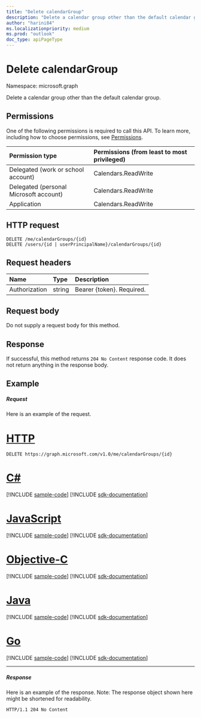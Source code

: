 ```yaml
---
title: "Delete calendarGroup"
description: "Delete a calendar group other than the default calendar group."
author: "harini84"
ms.localizationpriority: medium
ms.prod: "outlook"
doc_type: apiPageType
---
```


# Delete calendarGroup

Namespace: microsoft.graph

Delete a calendar group other than the default calendar group.

## Permissions

One of the following permissions is required to call this API. To learn more, including how to choose permissions, see [Permissions](/graph/permissions-reference).

| Permission type                        | Permissions (from least to most privileged) |
| :------------------------------------- | :------------------------------------------ |
| Delegated (work or school account)     | Calendars.ReadWrite                         |
| Delegated (personal Microsoft account) | Calendars.ReadWrite                         |
| Application                            | Calendars.ReadWrite                         |

## HTTP request

<!-- { "blockType": "ignored" } -->

```http
DELETE /me/calendarGroups/{id}
DELETE /users/{id | userPrincipalName}/calendarGroups/{id}
```

## Request headers

| Name          | Type   | Description               |
| :------------ | :----- | :------------------------ |
| Authorization | string | Bearer {token}. Required. |

## Request body

Do not supply a request body for this method.

## Response

If successful, this method returns `204 No Content` response code. It does not return anything in the response body.

## Example

##### Request

Here is an example of the request.


# [HTTP](#tab/http)
<!-- {
  "blockType": "request",
  "name": "delete_calendargroup"
}-->

```http
DELETE https://graph.microsoft.com/v1.0/me/calendarGroups/{id}
```
# [C#](#tab/csharp)
[!INCLUDE [sample-code](../includes/snippets/csharp/delete-calendargroup-csharp-snippets.md)]
[!INCLUDE [sdk-documentation](../includes/snippets/snippets-sdk-documentation-link.md)]

# [JavaScript](#tab/javascript)
[!INCLUDE [sample-code](../includes/snippets/javascript/delete-calendargroup-javascript-snippets.md)]
[!INCLUDE [sdk-documentation](../includes/snippets/snippets-sdk-documentation-link.md)]

# [Objective-C](#tab/objc)
[!INCLUDE [sample-code](../includes/snippets/objc/delete-calendargroup-objc-snippets.md)]
[!INCLUDE [sdk-documentation](../includes/snippets/snippets-sdk-documentation-link.md)]

# [Java](#tab/java)
[!INCLUDE [sample-code](../includes/snippets/java/delete-calendargroup-java-snippets.md)]
[!INCLUDE [sdk-documentation](../includes/snippets/snippets-sdk-documentation-link.md)]

# [Go](#tab/go)
[!INCLUDE [sample-code](../includes/snippets/go/delete-calendargroup-go-snippets.md)]
[!INCLUDE [sdk-documentation](../includes/snippets/snippets-sdk-documentation-link.md)]

---


##### Response

Here is an example of the response. Note: The response object shown here might be shortened for readability.

<!-- {
  "blockType": "response",
  "truncated": true
} -->

```http
HTTP/1.1 204 No Content
```

<!-- uuid: 8fcb5dbc-d5aa-4681-8e31-b001d5168d79
2015-10-25 14:57:30 UTC -->

<!-- {
  "type": "#page.annotation",
  "description": "Delete calendarGroup",
  "keywords": "",
  "section": "documentation",
  "tocPath": "",
  "suppressions": [
  ]
}-->

